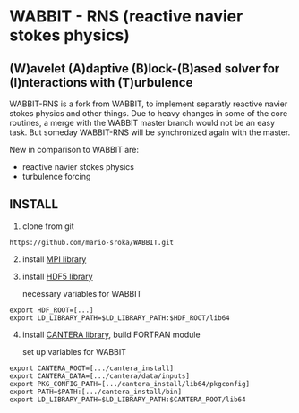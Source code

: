 # WABBIT - RNS (reactive navier stokes physics)
## (W)avelet (A)daptive (B)lock-(B)ased solver for (I)nteractions with (T)urbulence

WABBIT-RNS is a fork from WABBIT, to implement separatly reactive navier stokes physics and other things. Due to heavy changes in some of the core routines, a merge with the WABBIT master branch would not be an easy task. But someday WABBIT-RNS will be synchronized again with the master.

New in comparison to WABBIT are:

+ reactive navier stokes physics
+ turbulence forcing

## INSTALL

1. clone from git

```
https://github.com/mario-sroka/WABBIT.git
```

2. install [MPI library](https://www.open-mpi.org/) 

3. install [HDF5 library](https://www.hdfgroup.org/downloads/hdf5/source-code/ "HDF5 Source Code")

	necessary variables for WABBIT
```
export HDF_ROOT=[...]
export LD_LIBRARY_PATH=$LD_LIBRARY_PATH:$HDF_ROOT/lib64
```

4. install [CANTERA library](https://www.cantera.org/), build FORTRAN module

	set up variables for WABBIT
```
export CANTERA_ROOT=[.../cantera_install]
export CANTERA_DATA=[.../cantera/data/inputs]
export PKG_CONFIG_PATH=[.../cantera_install/lib64/pkgconfig]
export PATH=$PATH:[.../cantera_install/bin]
export LD_LIBRARY_PATH=$LD_LIBRARY_PATH:$CANTERA_ROOT/lib64
```
